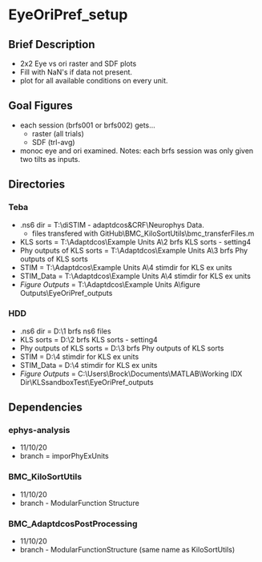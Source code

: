 # EyeOriPref_setup

## Brief Description
- 2x2 Eye vs ori raster and SDF plots
- Fill with NaN's if data not present.
- plot for all available conditions on every unit.

## Goal Figures
- each session (brfs001 or brfs002) gets...
   - raster (all trials)
   - SDF (trl-avg)
- monoc eye and ori examined. 
Notes: each brfs session was only given two tilts as inputs.

## Directories
### Teba
- .ns6 dir                  = T:\diSTIM - adaptdcos&CRF\Neurophys Data.
    - files transfered with GitHub\BMC_KiloSortUtils\bmc_transferFiles.m
- KLS sorts                 = T:\Adaptdcos\Example Units A\2 brfs KLS sorts - setting4
- Phy outputs of KLS sorts  = T:\Adaptdcos\Example Units A\3 brfs Phy outputs of KLS sorts
- STIM                      = T:\Adaptdcos\Example Units A\4 stimdir for KLS ex units
- STIM_Data                 = T:\Adaptdcos\Example Units A\4 stimdir for KLS ex units
- *Figure Outputs*          = T:\Adaptdcos\Example Units A\figure Outputs\EyeOriPref_outputs

### HDD
- .ns6 dir                  = D:\1 brfs ns6 files
- KLS sorts                 = D:\2 brfs KLS sorts - setting4
- Phy outputs of KLS sorts  = D:\3 brfs Phy outputs of KLS sorts
- STIM                      = D:\4 stimdir for KLS ex units
- STIM_Data                 = D:\4 stimdir for KLS ex units
- *Figure Outputs*          = C:\Users\Brock\Documents\MATLAB\Working IDX Dir\KLSsandboxTest\EyeOriPref_outputs

## Dependencies
### ephys-analysis
- 11/10/20
- branch = imporPhyExUnits

### BMC_KiloSortUtils
- 11/10/20
- branch - ModularFunction Structure

### BMC_AdaptdcosPostProcessing
- 11/10/20
- branch - ModularFunctionStructure (same name as KiloSortUtils)
